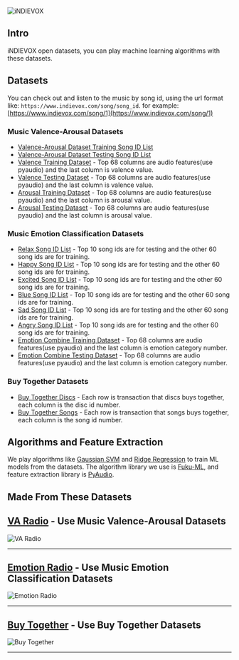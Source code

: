 ![iNDIEVOX](https://raw.githubusercontent.com/indievox-inc/iNDIEVOX-Dataset/master/image/logo.png)

## Intro

iNDIEVOX open datasets, you can play machine learning algorithms with these datasets.

## Datasets

You can check out and listen to the music by song id, using the url format like: `https://www.indievox.com/song/song_id`. for example: [https://www.indievox.com/song/1](https://www.indievox.com/song/1)

### Music Valence-Arousal Datasets

* [Valence-Arousal Dataset Training Song ID List](https://github.com/indievox-inc/iNDIEVOX-Dataset/blob/master/dataset/va_train_song_id.dataset)
* [Valence-Arousal Dataset Testing Song ID List](https://github.com/indievox-inc/iNDIEVOX-Dataset/blob/master/dataset/va_test_song_id.dataset)
* [Valence Training Dataset](https://github.com/indievox-inc/iNDIEVOX-Dataset/blob/master/dataset/valence_train.dataset) - Top 68 columns are audio features(use pyaudio) and the last column is valence value.
* [Valence Testing Dataset](https://github.com/indievox-inc/iNDIEVOX-Dataset/blob/master/dataset/valence_test.dataset) - Top 68 columns are audio features(use pyaudio) and the last column is valence value.
* [Arousal Training Dataset](https://github.com/indievox-inc/iNDIEVOX-Dataset/blob/master/dataset/arousal_train.dataset) - Top 68 columns are audio features(use pyaudio) and the last column is arousal value.
* [Arousal Testing Dataset](https://github.com/indievox-inc/iNDIEVOX-Dataset/blob/master/dataset/arousal_test.dataset) - Top 68 columns are audio features(use pyaudio) and the last column is arousal value.

### Music Emotion Classification Datasets

* [Relax Song ID List](https://github.com/indievox-inc/iNDIEVOX-Dataset/blob/master/dataset/emotion_01_relax_song_id.dataset) - Top 10 song ids are for testing and the other 60 song ids are for training.
* [Happy Song ID List](https://github.com/indievox-inc/iNDIEVOX-Dataset/blob/master/dataset/emotion_02_happy_song_id.dataset) - Top 10 song ids are for testing and the other 60 song ids are for training.
* [Excited Song ID List](https://github.com/indievox-inc/iNDIEVOX-Dataset/blob/master/dataset/emotion_03_excited_song_id.dataset) - Top 10 song ids are for testing and the other 60 song ids are for training.
* [Blue Song ID List](https://github.com/indievox-inc/iNDIEVOX-Dataset/blob/master/dataset/emotion_04_blue_song_id.dataset) - Top 10 song ids are for testing and the other 60 song ids are for training.
* [Sad Song ID List](https://github.com/indievox-inc/iNDIEVOX-Dataset/blob/master/dataset/emotion_05_sad_song_id.dataset) - Top 10 song ids are for testing and the other 60 song ids are for training.
* [Angry Song ID List](https://github.com/indievox-inc/iNDIEVOX-Dataset/blob/master/dataset/emotion_06_angry_song_id.dataset) - Top 10 song ids are for testing and the other 60 song ids are for training.
* [Emotion Combine Training Dataset](https://github.com/indievox-inc/iNDIEVOX-Dataset/blob/master/dataset/emotion_combine_song_train.dataset) - Top 68 columns are audio features(use pyaudio) and the last column is emotion category number.
* [Emotion Combine Testing Dataset](https://github.com/indievox-inc/iNDIEVOX-Dataset/blob/master/dataset/emotion_combine_song_test.dataset) - Top 68 columns are audio features(use pyaudio) and the last column is emotion category number.

### Buy Together Datasets

* [Buy Together Discs](https://github.com/indievox-inc/iNDIEVOX-Dataset/blob/master/dataset/buy_together_disc.dataset) - Each row is transaction that discs buys together, each column is the disc id number.
* [Buy Together Songs](https://github.com/indievox-inc/iNDIEVOX-Dataset/blob/master/dataset/buy_together_song.dataset) - Each row is transaction that songs buys together, each column is the song id number.

## Algorithms and Feature Extraction

We play algorithms like [Gaussian SVM](https://en.wikipedia.org/wiki/Support_vector_machine) and [Ridge Regression](https://en.wikipedia.org/wiki/Tikhonov_regularization) to train ML models from the datasets. The algorithm library we use is [Fuku-ML](https://github.com/fukuball/fuku-ml), and feature extraction library is [PyAudio](https://github.com/jleb/pyaudio).

## Made From These Datasets

## [VA Radio](https://www.indievox.com/radio/va) - Use Music Valence-Arousal Datasets

![VA Radio](https://raw.githubusercontent.com/indievox-inc/iNDIEVOX-Dataset/master/image/va_radio_demo.png)

---

## [Emotion Radio](https://www.indievox.com/radio/emotion/relax) - Use Music Emotion Classification Datasets

![Emotion Radio](https://raw.githubusercontent.com/indievox-inc/iNDIEVOX-Dataset/master/image/emotion_radio_demo.png)

---

## [Buy Together](https://www.indievox.com/disc/10586) - Use Buy Together Datasets

![Buy Together](https://raw.githubusercontent.com/indievox-inc/iNDIEVOX-Dataset/master/image/buy_together_demo.png)

---
